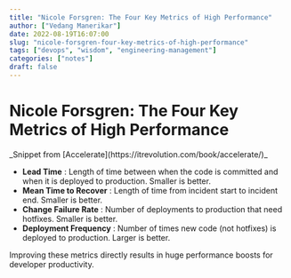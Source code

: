 ```yaml
---
title: "Nicole Forsgren: The Four Key Metrics of High Performance"
author: ["Vedang Manerikar"]
date: 2022-08-19T16:07:00
slug: "nicole-forsgren-four-key-metrics-of-high-performance"
tags: ["devops", "wisdom", "engineering-management"]
categories: ["notes"]
draft: false
---
```


<div class="ox-neuron-main">
<div class="ox-neuron-article">
<h1 class="ox-neuron-article-heading">Nicole Forsgren: The Four Key Metrics of High Performance</h1>
<div class="ox-neuron-article-contents">
_Snippet from [Accelerate](https://itrevolution.com/book/accelerate/)_

-   **Lead Time** : Length of time between when the code is committed and when it is deployed to production. Smaller is better.
-   **Mean Time to Recover** : Length of time from incident start to incident end. Smaller is better.
-   **Change Failure Rate** : Number of deployments to production that need hotfixes. Smaller is better.
-   **Deployment Frequency** : Number of times new code (not hotfixes) is deployed to production. Larger is better.

Improving these metrics directly results in huge performance boosts for developer productivity.

</div>
</div>
</div>
